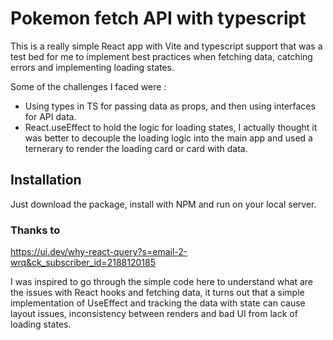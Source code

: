 # Pokemon fetch API with typescript

This is a really simple React app with Vite and typescript support that was a test bed for me to implement best practices when fetching data, catching errors and implementing loading states.

Some of the challenges I faced were :

* Using types in TS for passing data as props, and then using interfaces for API data.
* React.useEffect to hold the logic for loading states, I actually thought it was better to decouple the loading logic into the main app and used a ternerary to render the loading card or card with data.

## Installation

Just download the package, install with NPM and run on your local server.

### Thanks to


https://ui.dev/why-react-query?s=email-2-wrq&ck_subscriber_id=2188120185

I was inspired to go through the simple code here to understand what are the issues with React hooks and fetching data, it turns out that a simple implementation of UseEffect and tracking the data with state can cause layout issues, inconsistency between renders and bad UI from lack of loading states.
